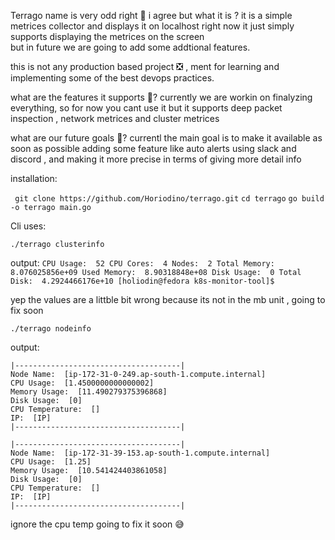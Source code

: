Terrago 
name is very odd right 🥸 i agree but what it is ?
it is a simple metrices collector and displays it on localhost
right now it just simply supports displaying the metrices on the screen  
but in future we are going to add some addtional features.

this is not any production based project ❎ , ment for learning and
implementing  some of the best devops practices.

what are the features it supports 🌃? 
currently we are workin on finalyzing everything, so for now you cant use it but
it supports deep packet inspection , network metrices and cluster metrices 

what are our future goals 🗻?
currentl the main goal is to make it available as soon as possible 
adding some feature like auto alerts using slack and discord ,
and making it more precise in terms of giving more detail info


installation:

``` git clone https://github.com/Horiodino/terrago.git```
``` cd terrago ```
```go build -o terrago main.go```

Cli uses:

```./terrago clusterinfo```

output: ```
CPU Usage:  52
CPU Cores:  4
Nodes:  2
Total Memory:  8.076025856e+09
Used Memory:  8.90318848e+08
Disk Usage:  0
Total Disk:  4.2924466176e+10
[holiodin@fedora k8s-monitor-tool]$ ```

yep the values are a littble bit wrong because its not in the mb unit , going to fix soon

```./terrago nodeinfo```

output:
```
|-------------------------------------|
Node Name:  [ip-172-31-0-249.ap-south-1.compute.internal]
CPU Usage:  [1.4500000000000002]
Memory Usage:  [11.490279375396868]
Disk Usage:  [0]
CPU Temperature:  []
IP:  [IP]
|-------------------------------------|

|-------------------------------------|
Node Name:  [ip-172-31-39-153.ap-south-1.compute.internal]
CPU Usage:  [1.25]
Memory Usage:  [10.541424403861058]
Disk Usage:  [0]
CPU Temperature:  []
IP:  [IP]
|-------------------------------------|
```
ignore the cpu temp going to fix it soon 😅
